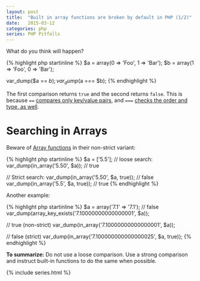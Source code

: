 ```yaml
---
layout: post
title:  "Built in array functions are broken by default in PHP (1/2)"
date:   2015-03-12
categories: php
series: PHP Pitfalls
---
```


What do you think will happen?

{% highlight php startinline %}
$a = array(0 => 'Foo', 1 => 'Bar');
$b = array(1 => 'Foo', 0 => 'Bar');

var_dump($a == $b);
var_dump($a === $b);
{% endhighlight %}

The first comparison returns `true` and the second returns `false`. This is because
`==` [compares only key/value pairs][php.operators-array], and `===` [checks the order and type, as well][php.operators-array].

# Searching in Arrays

Beware of [Array functions][php.array-functions] in their non-strict variant:

{% highlight php startinline %}
$a = ['5.5'];
// loose search:
var_dump(in_array('5.50', $a)); // true

// Strict search:
var_dump(in_array('5.50', $a, true)); // false
var_dump(in_array('5.5', $a, true)); // true
{% endhighlight %}

Another example:

{% highlight php startinline %}
$a = array('7.1' => '7.1');
// false
var_dump(array_key_exists('7.10000000000000001', $a));

// true (non-strict)
var_dump(in_array('7.10000000000000001', $a));

// false (strict)
var_dump(in_array('7.100000000000000025', $a, true));
{% endhighlight %}

**To summarize:**
Do not use a loose comparison. Use a strong comparison and instruct built-in functions to do the same when possible.


{% include series.html %}

[php.references]: http://php.net/manual/en/language.references.whatdo.php
[php.spl-types]: http://php.net/manual/en/book.spl-types.php
[php.array-functions]: http://php.net/manual/en/ref.array.php
[php.arrays#syntax]: http://php.net/manual/en/language.types.array.php#language.types.array.syntax
[php.operators-array]: http://php.net/manual/en/language.operators.array.php#language.operators.array
[php.type-juggling]: http://php.net/manual/en/types.comparisons.php#types.comparisions-loose
[php.type-casting]: http://php.net/manual/en/language.types.type-juggling.php#language.types.typecasting
[php.type-comparison#types-table]: http://php.net/manual/en/language.operators.comparison.php#language.operators.comparison.types
[php.string#to-number]: http://php.net/manual/en/language.types.string.php#language.types.string.conversion
[php.array-search]: http://php.net/manual/en/function.array-search.php
[php.array-intersect#notes]: http://php.net/manual/en/function.array-intersect.php#refsect1-function.array-intersect-notes
[php.sort#parameters]: http://php.net/manual/en/function.sort.php#refsect1-function.sort-parameters
[php.is-numeric]: http://php.net/manual/en/function.is-numeric.php
[php.ctype-digit]: http://php.net/manual/en/function.ctype-digit.php
[php.gmp-cmp]: http://php.net/manual/en/function.gmp-cmp.php
[php.bccomp]: http://php.net/manual/en/function.bccomp.php

